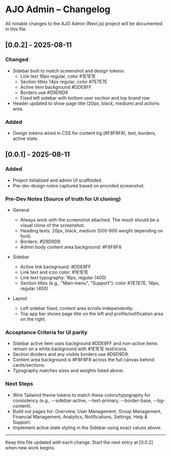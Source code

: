 # AJO Admin – Changelog

All notable changes to the AJO Admin (Next.js) project will be documented in this file.

## [0.0.2] - 2025-08-11
### Changed
- Sidebar built to match screenshot and design tokens:
  - Link text 16px regular, color #1E1E1E
  - Section titles 14px regular, color #7E7E7E
  - Active item background #DDE8FF
  - Borders use #D9D9D9
  - Fixed left sidebar with bottom user section and top brand row
- Header updated to show page title (20px, black, medium) and actions area.

### Added
- Design tokens wired in CSS for content bg (#F8F8F8), text, borders, active state.

## [0.0.1] - 2025-08-11
### Added
- Project initialized and admin UI scaffolded.
- Pre-dev design notes captured based on provided screenshot.

### Pre-Dev Notes (Source of truth for UI cloning)
- General
  - Always work with the screenshot attached. The result should be a visual clone of the screenshot.
  - Heading texts: 20px, black, medium (500-600 weight depending on font).
  - Borders: #D9D9D9
  - Admin body content area background: #F8F8F8

- Sidebar
  - Active link background: #DDE8FF
  - Link text and icon color: #1E1E1E
  - Link text typography: 16px, regular (400)
  - Section titles (e.g., "Main menu", "Support"): color #7E7E7E, 14px, regular (400)

- Layout
  - Left sidebar fixed, content area scrolls independently.
  - Top app bar shows page title on the left and profile/notification area on the right.

### Acceptance Criteria for UI parity
- Sidebar active item uses background #DDE8FF and non-active items remain on a white background with #1E1E1E text/icons.
- Section dividers and any visible borders use #D9D9D9.
- Content area background is #F8F8F8 across the full canvas behind cards/sections.
- Typography matches sizes and weights listed above.

### Next Steps
- Wire Tailwind theme tokens to match these colors/typography for consistency (e.g., --sidebar-active, --text-primary, --border-base, --bg-content).
- Build out pages for: Overview, User Management, Group Management, Financial Management, Analytics, Notifications, Settings, Help & Support.
- Implement active state styling in the Sidebar using exact values above.

---

Keep this file updated with each change. Start the next entry at [0.0.2] when new work begins.

